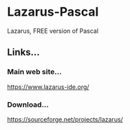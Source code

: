 # Lazarus-Pascal
Lazarus, FREE version of Pascal

## Links...

### Main web site...
https://www.lazarus-ide.org/

### Download...
https://sourceforge.net/projects/lazarus/
